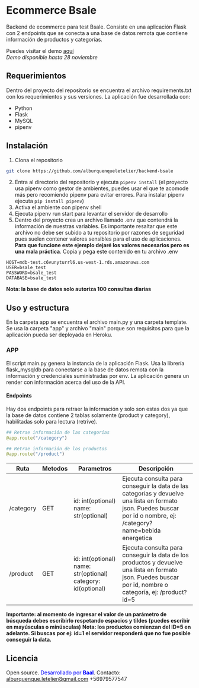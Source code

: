 # Ecommerce Bsale

Backend de ecommerce para test Bsale. Consiste en una aplicación Flask con 2 endpoints que se conecta a una base de datos remota que contiene información de productos y categorías.

Puedes visitar el demo [aquí](https://backend-bsale-baal.herokuapp.com/)  
*Demo disponible hasta 28 noviembre*

## Requerimientos
Dentro del proyecto del repositorio se encuentra el archivo requirements.txt con los requerimientos y sus versiones. La aplicación fue desarrollada con:
- Python
- Flask
- MySQL
- pipenv

## Instalación

1. Clona el repositorio
```bash
git clone https://github.com/alburquenqueletelier/backend-bsale
```
2. Entra al directorio del repositorio y ejecuta ```pipenv install``` (el proyecto usa pipenv como gestor de ambientes, puedes usar el que te acomode más pero recomiendo pipenv para evitar errores. Para instalar pipenv ejecuta ```pip install pipenv```)
3. Activa el ambiente con pipenv shell
4. Ejecuta pipenv run start para levantar el servidor de desarrollo
5. Dentro del proyecto crea un archivo llamado .env que contendrá la información de nuestras variables. Es importante resaltar que este archivo no debe ser subido a tu repositorio por razones de seguridad pues suelen contener valores sensibles para el uso de aplicaciones. **Para que funcione este ejemplo dejaré los valores necesarios pero es una mala práctica**. Copia y pega este contenido en tu archivo .env
```
HOST=mdb-test.c6vunyturrl6.us-west-1.rds.amazonaws.com
USER=bsale_test
PASSWORD=bsale_test
DATABASE=bsale_test
```
**Nota: la base de datos solo autoriza 100 consultas diarias**
## Uso y estructura

En la carpeta app se encuentra el archivo main.py y una carpeta template.
Se usa la carpeta "app" y archivo "main" porque son requisitos para que la aplicación pueda ser deployada en Heroku.

### APP

El script main.py genera la instancia de la aplicación Flask. Usa la librería flask_mysqldb para conectarse a la base de datos remota con la información y credenciales suministradas por env. La aplicación genera un render con información acerca del uso de la API. 

#### Endpoints
Hay dos endpoints para retraer la información y solo son estas dos ya que la base de datos contiene 2 tablas solamente (product y category), habilitadas solo para lectura (retrive). 

```python
## Retrae información de las categorías
@app.route("/category")

## Retrae información de los productos
@app.route("/product")
```
| Ruta      | Metodos | Parametros                                                   | Descripción                                                                                                                                                         |
|-----------|---------|--------------------------------------------------------------|---------------------------------------------------------------------------------------------------------------------------------------------------------------------|
| /category | GET     | id: int(optional) name: str(optional)                        | Ejecuta consulta para conseguir la data de las categorías y devuelve una lista en formato json. Puedes buscar por id o nombre, ej: /category?name=bebida energetica |
| /product  | GET     | id: int(optional) name: str(optional) category: id(optional) | Ejecuta consulta para conseguir la data de los productos y devuelve una lista en formato json. Puedes buscar por id, nombre o categoría, ej: /product?id=5          |

**Importante: al momento de ingresar el valor de un parámetro de búsqueda debes escribirlo respetando espacios y tildes (puedes escribir en mayúsculas o minúsculas)**
**Nota: los productos comienzan del ID=5 en adelante. Si buscas por ej: id=1 el servidor responderá que no fue posible conseguir la data.**

## Licencia

Open source. <span style="color:blue">Desarrollado por **Baal**</span>.
Contacto:
alburquenque.letelier@gmail.com
+56979577547